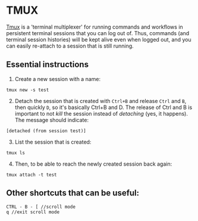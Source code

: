 # TMUX

[Tmux](https://github.com/tmux/tmux/wiki) is a 'terminal multiplexer' for running commands and workflows in persistent terminal sessions that you can log out of.
Thus, commands (and terminal session histories) will be kept alive even when logged out, and you can easily re-attach to a session that is still running. 

## Essential instructions

1. Create a new session with a name:

```
tmux new -s test
```
2. Detach the session that is created with `Ctrl+B` and release `Ctrl` and `B`, then quickly `D`, so it's basically Ctrl+B and D. The release of Ctrl and B is important to not _kill_ the session instead of _detaching_ (yes, it happens). The message should indicate: 

```
[detached (from session test)]
```
3. List the session that is created:

```
tmux ls
```
4. Then, to be able to reach the newly created session back again:

```
tmux attach -t test
```
## Other shortcuts that can be useful:

```
CTRL - B - [ //scroll mode
q //exit scroll mode
```
